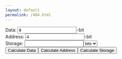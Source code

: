 ```yaml
---
layout: default
permalink: /404.html
---
```

<form class="calc" action="javascript:null;">
Data: <input type="text" class="data" value="8">-bit<br>
Address: <input type="text" class="address" value="4">-bit<br>
Storage: <input type="text" class="storage" value=""><select class="unit">
  <option value="0.125">bits</option>
  <option value="1 0">B</option>
  <option value="1024">KB</option>
  <option value="1048576">MB</option>
  <option value="1073741824">GB</option>
  <option value="1099511627776">TB</option>
  <option value="1125899906842624">PB</option>
  <option value="1152921504606846976">EB</option>
  <option value="1180591620717411303424">ZB</option>
  <option value="1208925819614629174706176">YB</option>
</select><br>
<input type="submit" class="calc-data" value="Calculate Data"><input type="submit" class="calc-add" value="Calculate Address"><input type="submit" class="calc-storage" value="Calculate Storage">
</form>
<script src="https://ajax.googleapis.com/ajax/libs/jquery/2.1.1/jquery.min.js"></script>
<script>
var address = $('.address')[0];
var data = $('.data')[0];
var storage = $('.storage')[0];
var unit = $('.unit')[0];
//storage=data*2^(address)
//log(storage/data)/log(2)=address
//data=storage/(2^(address))
//address=Math.log(storage/data)/Math.log(2)


$(".calc-add").click(function(event) {
var mult=8*parseFloat(unit.value);
address.value = (Math.log((mult*parseFloat(storage.value))/parseFloat(data.value)))/(Math.log(2))
});

$(".calc-data").click(function(event) {
var mult=8*parseFloat(unit.value);
data.value = parseFloat(storage.value)*mult*( Math.pow(2,-parseFloat(address.value) ) );
});

$(".calc-storage").click(function(event) {
var mult=8*parseFloat(unit.value);
storage.value = (parseFloat(data.value)*Math.pow( 2,parseFloat(address.value))  )/mult;
});

function getMult() {
}
</script>
